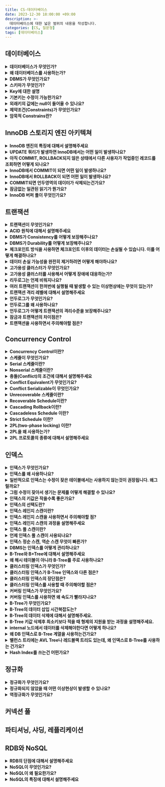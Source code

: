 ```yaml
---
title: CS-데이터베이스
date: 2023-12-30 18:00:00 +09:00
description: >-
  데이터베이스에 대한 넓은 범위의 내용을 작성합니다.
categories: [CS, 질문형]
tags: [데이터베이스]
---
```


## 데이터베이스

<details>
<summary><b>데이터베이스가 무엇인가?</b></summary>
<div markdown="1">       

데이터베이스란 전자적으로 저장되고 사용되는 관련있는 데이터들의 조직화된 집합이다. `관련있는 데이터`란 같은 목적이나 서비스 안에서 생성되는 데이터를 말한다.

</div>
</details>

<details>
<summary><b>왜 데이터베이스를 사용하는가?</b></summary>
<div markdown="1">       
데이터베이스 이전에는 파일 시스템을 사용해서 데이터를 관리하였습니다. 이때 종속성이나 데이터무결성 등의 문제가 발생하였기 때문에
이 문제를 해결한 데이터베이스를 사용하게 되었습니다.
- 데이터베이스를 사용해서 데이터의 무결성을 지킬 수 있고
- 파일 시스템에는 없는 트랜잭션을 사용해서 작업의 완전성을 보장할 수 있기 때문이다.
</div>
</details>

<details>
<summary><b>DBMS가 무엇인가요?</b></summary>
<div markdown="1">       
DBMS는 사용자에게 DB를 정의하고 만들고 관리하는 기능을 제공하는 소프트웨어 시스템입니다.
</div>
</details>

<details>
<summary><b>스키마가 무엇인가?</b></summary>
<div markdown="1">       
데이터 모델을 바탕으로 데이터베이스의 구조를 기술한 것이다.
</div>
</details>

<details>
<summary><b>Key에 대한 설명</b></summary>
<div markdown="1">       
- 후보키
    - 어느 하나의 속성이라도 제거하면 유일하게 튜플을 식별할 수 없는 슈퍼키
- 기본키
    - 기본키는 후보키 중에서 선택한 메인 키입니다.
    - `null` 값을 가질 수 없고 중복될 수 없다는 특징을 가집니다.
- 슈퍼키
    - 테이블에서 튜플을 유일하게 식별할수 있는 속성의 집합
- 대체키
    - 후보키 중에서 기본키를 제외한 나머지를 말합니다.
- 외래키
    - 다른 테이블의 PK를 참조하는 속성의 집합
</div>
</details>

<details>
<summary><b>기본키는 수정이 가능한가요?</b></summary>
<div markdown="1">       
연관관계가 없다면 변경이 가능합니다.
</div>
</details>

<details>
<summary><b>외래키의 값에는 null이 들어올 수 있나요?</b></summary>
<div markdown="1">       
기본키의 경우에는 고유성을 지니고 있어야 하기 때문에 `null`값이 들어오는 것이 허용되지 않지만 외래키는 `null`값이 허용됩니다.
</div>
</details>

<details>
<summary><b>제약조건(Constraints)가 무엇인가요?</b></summary>
<div markdown="1">       
관계형 데이터베이스의 테이블이 항상 지켜주어야하는 제약사항을 말합니다. 데이터의 일관성을 보장하기 위해서 사용합니다.
</div>
</details>

<details>
<summary><b>암묵적 Constrains란?</b></summary>
<div markdown="1">       
관계형 데이터 모델 자체가 가지는 제약조건을 말합니다.
- 테이블을 중복된 튜플을 가질 수 없다.
- 테이블 내에서 같은 이름의 속성을 가질 수 없다.
</div>
</details>

## InnoDB 스토리지 엔진 아키텍쳐

<details>
<summary><b>InnoDB 엔진의 특징에 대해서 설명해주세요</b></summary>
<div markdown="1">       
- PK에 의한 클러스터링
    - InnoDB 엔진은 MySQL에서 사용할 수 있는 스토리지 엔진 중에서 거의 유일하게 레코드 기반의 락을 제공하기 때문에 높은 수준의 동시성 처리가 가능합니다.
    - InnoDB의 모든 테이블은 기본적으로 PK를 기준으로 클러스터링 되어 PK순서대로 저장되기 때문에 PK를 이용한 레인지 스캔이 빠르게 처리됩니다.
- MVCC(Multi Version Concurrentcy Control)
    - InnoDB는 언두로그를 사용해서 잠금을 사용하지 않는 일관된 읽기를 제공합니다.
    - 하나의 레코드에 대해서 여러개의 버전이 관리됩니다.
</div>
</details>


<details>
<summary><b>UPDATE 쿼리가 발생하면 InnoDB에서는 어떤 일이 발생하나요?</b></summary>
<div markdown="1">       
InnoDB 버퍼 풀이 새로운 데이터로 변경되고, 기존의 데이터는 언두영역으로 복사됩니다.
</div>
</details>

<details>
<summary><b>아직 COMMIT, ROLLBACK되지 않은 상태에서 다른 사용자가 작업중인 레코드를 조회하면 어떻게 되나요?</b></summary>
<div markdown="1">       
MySQL 시스템 변수로 설정된 격리 수준에 따라서 다른 결과가 발생합니다.
- 격리수준이 `READ UNCOMMITTED`인 경우에는 InnoDB 버퍼 풀이 현재 가지고 있는 변경된 데이터를 읽어서 반환합니다. 즉, 커밋 여부와는 상관없이 변경된 데이터를 반환합니다.
- 격리수준이 `READ COMMITTED`이거나 그 이상인 경우에는 아직 커밋되지 않았기 때문에 InnoDB 버퍼 풀이나 데이터 파일에 있는 내용 대신 변경되기 이전의 데이터를 가지고 있는 언두 영역의 데이터를 반환합니다.
</div>
</details>


<details>
<summary><b>InnoDB에서 COMMIT이 되면 어떤 일이 발생하나요?</b></summary>
<div markdown="1">       
더 이상의 변경작업 없이 현재 InnoDB 버퍼풀의 상태를 영구적인 데이터로 만들어 버립니다.
</div>
</details>


<details>
<summary><b>InnoDB에서 ROLLBACK이 되면 어떤 일이 발생하나요?</b></summary>
<div markdown="1">       
언두영역에 있는 백업된 데이터를 다시 InnoDB 버퍼 풀로 복구하고 언두영역의 데이터를 삭제합니다.
</div>
</details>


<details>
<summary><b>COMMIT되면 언두영역의 데이터가 삭제되는건가요?</b></summary>
<div markdown="1">       
언두영역을 필요로하는 트랜잭션이 더는 없을 때 삭제됩니다.
</div>
</details>


<details>
<summary><b>잠금없는 일관된 읽기가 뭔가요?</b></summary>
<div markdown="1">       
MVCC 기술을 사용해서 읽기작업을 수행하는 것을 말합니다. InnoDB에서는 변경 트랜잭션이 수행되고 있어도 다른 사용자의 조회 작업을 방해하지 않습니다.
</div>
</details>


<details>
<summary><b>InnoDB 버퍼 풀이 무엇인가요?</b></summary>
<div markdown="1">       
스토리지 엔진에서 가장 핵심적인 부분으로, 디스크의 데이터 파일이나 인덱스 정보를 메모리에 캐시해두는 공간입니다. 쓰기작업을 지연시켜 일괄작업을 할 수 있도록 해주는 버퍼 역할도 같이합니다.
</div>
</details>


## 트랜잭션

<details>
<summary><b>트랜잭션이 무엇인가요?</b></summary>
<div markdown="1">       
트랜잭션은 데이터베이스에 접근하는 작업의 논리적인 단위입니다. 논리적인 작업셋을 모두 완벽하게 처리하거나 처리하지 못할 경우에는 원 상태로 복구해서 작업의 일부만 처리되는 현상을 방지합니다.
</div>
</details>


<details>
<summary><b>ACID 원칙에 대해서 설명해주세요</b></summary>
<div markdown="1">       
`ACID`는 데이터베이스 트랜잭션을 안전하게 수행하기 위한 원칙을 의미합니다.
- Atomicity(원자성): 트랜잭션이 원자적으로 수행되는 것을 보장하는 성질입니다. 즉, 트랜잭션 내의 모든 작업이 성공적으로 수행되거나 전혀 수행되지 않아야합니다.
- Consistency(일관성): 트랜잭션이 수행된 이후에도 데이터베이스의 상태가 일관성을 유지해야한다는 것을 의미합니다. 일관성을 유지한다는 것은 데이터베이스의 제약조건을 만족하는 것을 의미합니다.
- Isolation(독립성): 여러개의 트랜잭션이 동시에 수행되더라도 각각의 트랜잭션은 서로에게 영향을 주지 않아야한다는 것을 의미합니다. 즉, 트랜잭션은 다른 트랜잭션과 격리되어야함을 의미합니다.
- Durability(영속성): 트랜잭션이 성공적으로 수행되면 그 결과가 데이터베이스에 영구적으로 유지되어야한다는 것을 의미합니다.
</div>
</details>


<details>
<summary><b>DBMS가 Consistency를 어떻게 보장해주나요?</b></summary>
<div markdown="1">       
DBMS는 Consistency를 보장하기 위해서 제약조건을 설정하고, 이를 위반하는 트랜잭션이 발생하는 것을 방지합니다.
- 중복된 데이터를 입력하거나 FK 제약조건을 위반하는 데이터를 입력하는 것을 방지한다.
- 트랜잭션 실행 중에 다른 사용자가 데이터를 수정하거나 삭제하는 것을 방지하기 위해 Locking 기능을 제공한다.
</div>
</details>


<details>
<summary><b>DBMS가 Durability를 어떻게 보장해주나요?</b></summary>
<div markdown="1">       
- WAL(Write Ahead Logging)
    - 트랜잭션의 모든 변경사항을 로그에 기록합니다.
    - 트랜잭션이 완료되면 로그를 데이터베이스에 적용합니다.
    - 시스템 장애 발생시 로그를 사용하여 데이터베이스를 복구합니다.
- 체크포인트
    - 체크포인트를 두어서 정기적으로 데이터베이스의 일관된 상태를 저장합니다.
    - 시스템 장애 발생시 체크포인트를 사용하여 데이터베이스를 빠르게 복구합니다.
</div>
</details>


<details>
<summary><b>체크포인트 방식을 사용하면 체크포인트 이후의 데이터는 손실될 수 있습니다. 이를 어떻게 해결하나요?</b></summary>
<div markdown="1">       
1. 체크포인트 간격을 줄이는 방법을 사용할 수 있습니다. 하지만 체크포인트 간격을 줄이면 시스템 성능이 저하될 수 있기 때문에 데이터 손실 가능성과 시스템 성능간의 균형을 고려해서 적절한 체크포인트 간격을 설정해야합니다.
2. 특정 조건 충족 시 강제로 체크포인트를 설정하여 데이터 손실 가능성을 줄일 수 있습니다.
3. 데이터를 여러개의 저장 장치에 복제하여 손실가능성을 줄일 수 있다.

</div>
</details>


<details>
<summary><b>데이터 손실 가능성을 완전히 제거하려면 어떻게 해야하나요?</b></summary>
<div markdown="1">       
고가용성 클러스터(HA, High-Availablity cluster)를 사용해야합니다.
</div>
</details>


<details>
<summary><b>고가용성 클러스터가 무엇인가요?</b></summary>
<div markdown="1">       
고가용성 클러스터는 여러 서버를 하나의 시스템처럼 작동하도록 연결하여 시스템 중단시간을 최소화하는 컴퓨터 그룹입니다.
</div>
</details>


<details>
<summary><b>고가용성 클러스터를 사용해서 어떻게 장애에 대응하는가?</b></summary>
<div markdown="1">       
- 장애 감지: 서버 또는 구성요소에 장애가 발생하면 클러스터 소프트웨어가 감지한다.
- 장애 조치: 장애 발생 시 다른 서버가 자동으로 작업을 인계하여 서비스 중단없이 운영을 지속한다.
- 자동 복구: 장애가 해결된 후에는 원래 서버가 다시 클러스터에 참여할 수 있도록 자동 복구가 진행된다.
</div>
</details>


<details>
<summary><b>리두로그는 언제 비워지나요?</b></summary>
<div markdown="1">       
- 트랜잭션이 완료되었을 때
- 체크포인트가 설정되었을 때 리두로그가 비워지고 새로운 리두로그가 생성됩니다.
- 시스템이 종료되었을 때
- 리두로그 공간이 부족하면 오래된 정보부터 삭제됩니다.
</div>
</details>


<details>
<summary><b>여러 트랜잭션이 한꺼번에 실행될 때 발생할 수 있는 이상현상에는 무엇이 있는가?</b></summary>
<div markdown="1">       
- Dirty Read
    - 커밋되지 않은 변화를 읽었을 때 발생하는 현상입니다.
    - 다른 트랜잭션에 의해 롤백된 값을 이용한 경우 문제가 발생합니다.
- Non-Repeatable Read(=Fuzzy Read)
    - 같은 데이터를 두번 읽었을 때 값이 달라지는 현상입니다.
    - 트랜잭션은 독립적인 환경인 것처럼 수행되어야 하는데 같은 데이터를 읽었을 때 다른 트랜잭션에게서 영향을 받을 것처럼 동작하기 때문에 이상현상으로 여겨집니다.
- Phantom Read
    - 같은 조건으로 데이터를 읽었을 때 없었던 데이터가 생기는 현상
</div>
</details>


<details>
<summary><b>트랜잭션 격리 레벨에 대해서 설명해주세요</b></summary>
<div markdown="1">       
여러 트랜잭션이 처리될 때 트랜잭션끼리 얼마나 고립되어있는지를 나타냅니다. 트랜잭션에서 발생할 수 있는 이상현상을 정의하고 어떤 현상을 허용하는지에 따라서 각각의 격리 레벨에 정해집니다. 개발자는 격리레벨을 통해 전체 처리량과 데이터의 일관성 사이에서 트레이드오프를 따지게 됩니다.  격리 수준은 크게 `READ UNCOMMITTED`, `READ COMMITTED`, `REPEATABLE READ`, `SERIALIZABLE` 네가지 단계로 나뉩니다.

- `READ UNCOMMITTED`
    - read uncommitted에서는 어떤 트랜잭션 변경 내용의 commit, rollback과는 상관없이 다른 트랜잭션에 보여집니다. dirty read와 같이 데이터 정합성에 문제가 있어서 RDBMS 표준에서는 격리수준으로 인정하지 않습니다.
- `READ COMMITTED`
    - READ COMMITTED는 어떤 트랜잭션의 변경 내용이 commit되어야만 다른 트랜잭션에 조회할 수 있는 격리수준입니다.
    - 데이터가 중간에 바뀌고 커밋된 다음에 트랜잭션 내에서 똑같은 조회쿼리를 수행했을 경우 항상 같은 결과를 반환해야한다는 repeatable read 정합성에 어긋나게 됩니다.
- `REPEATABLE READ`
    - 트랜잭션이 시작되기 전에 commit된 내용에 대해서만 조회할 수 있는 격리수준입니다.
    - 자신의 트랜잭션 번호보다 낮은 트랜잭션 번호에서 변경된 것만 보게 됩니다.
    - 트랜잭션이 시작된 시점의 데이터를 일관되게 보여주어야하기 때문에 트랜잭션의 실행시간이 길어질수록 해당시간만큼 멀티 버전을 관리해야하는 단점이 있습니다.
- `SERIALIZABLE`
    - 가장 단순하고 엄격한 격리수준입니다.
    - 격리수준이 SERIALIZABLE일 경우 읽기작업이 공유잠금을 설정하게 된다.
    - 한 트랜잭션에서 읽고 쓰는 레코드를 다른 트랜잭션에서는 접근할 수 없게 된다.
    - 이러한 특성 때문에 동시처리능력이 다른 격리수준보다 떨어지고 성능저하가 발생하게 된다.
</div>
</details>


<details>
<summary><b>언두로그가 무엇인가요?</b></summary>
<div markdown="1">       
트랜잭션의 격리수준을 보장하기 위해서 DML(insert, update, delete) 쿼리로 변경되기 이전 버전의 데이터를 백업해두어야 합니다. 이 백업된 데이터를 언두로그라고 합니다.
</div>
</details>


<details>
<summary><b>언두로그를 왜 사용하나요?</b></summary>
<div markdown="1">       
트랜잭션의 롤백을 대비하기 위해서, 그리고 트랜잭션의 격리수준을 유지하면서 높은 동시성을 제공하기 위해서 그렇습니다.
</div>
</details>


<details>
<summary><b>언두로그가 어떻게 트랜잭션의 격리수준을 보장해주나요?</b></summary>
<div markdown="1">       
트랜잭션이 롤백되면 트랜잭션이 수행되기 이전의 데이터로 복구해야하는데, 이때 언두로그에 백업해둔 이전 버전의 데이터를 사용해서 복구합니다.<br>또 특정 커넥션에서 데이터를 읽고 변경하는 도중에 다른 커넥션에서 데이터를 조회하면 격리수준에 맞게 변경된 데이터가 아닌 언두로그에 백업해둔 데이터를 읽어서 반환하기도 합니다.
</div>
</details>


<details>
<summary><b>잠금과 트랜잭션의 차이점은?</b></summary>
<div markdown="1">       
잠금은 데이터의 동시성을 제어하기 위한 기능이고, 트랜잭션은 데이터의 정합성을 보장하기 위한 기능입니다.
</div>
</details>



<details>
<summary><b>트랜잭션을 사용하면서 주의해야할 점은?</b></summary>
<div markdown="1">       
프로그램의 코드가 데이터베이스 커넥션을 가지고 있는 범위와 트랜잭션이 활성화 되어있는 프로그램의 범위를 최소화 해야합니다. 그리고 다른 네트워크 작업이 트랜잭션의 중간에 위치하지 않도록 배제해야합니다. 네트워크통신에서 문제가 생기면 트랜잭션에러로 퍼져버립니다.
</div>
</details>


## Concurrency Control

<details>
<summary><b>Concurrency Control이란?</b></summary>
<div markdown="1">       
어떠한 스케줄이라도 Serializable하게 만드는 역할을 수행하는 것이 Concurrency Control입니다.
</div>
</details>


<details>
<summary><b>스케줄이 무엇인가요?</b></summary>
<div markdown="1">       
스케줄이란 여러 트랜잭션이 동시에 실행될 때 각 트랜잭션에 속한 연산들의 실행순서를 말합니다.
</div>
</details>


<details>
<summary><b>Serial 스케줄이란?</b></summary>
<div markdown="1">       
트랜잭션이 겹치지 않고 한번에 하나씩 실행되는 스케줄을 말합니다.
- 한번에 하나의 트랜잭션을 수행하기 때문에 이상한 결과를 만들어 낼 가능성은 없습니다.
- 한번에 하나의 트랜잭션만 수행하기 때문에 좋은성능은 낼 수 없습니다.
</div>
</details>


<details>
<summary><b>Nonserial 스케줄이란?</b></summary>
<div markdown="1">       
트랜잭션들이 겹쳐서 실행되는 스케줄
- 트랜잭션들이 겹쳐서 실행되기 때문에 동시성이 높아져서 같은 시간동안 더 많은 트랜잭션들을 처리할 수 있다.
- 하지만 트랜잭션들이 어떤 형태로 겹쳐서 실행되느냐에 따라 이상한 결과가 나올 수 있습니다.
</div>
</details>


<details>
<summary><b>충돌(Conflict)의 조건에 대해서 설명해주세요</b></summary>
<div markdown="1">       
1. 서로 다른 트랜잭션에 소속되고
2. 같은 데이터에 접근하고
3. 최소 하나이상의 트랜잭션은 쓰기(write)작업을 할 때

위 세가지 조건을 만족하면 두 연산은 충돌한다고 합니다.
</div>
</details>


<details>
<summary><b>Conflict Equivalent가 무엇인가요?</b></summary>
<div markdown="1">       
두개의 스케줄이 다음 두 조건을 만족하면 Confict EquiValent하다고 합니다.
1. 두 스케줄이 같은 트랜잭션들을 가진다.
2. 모든 충돌연산의 순서가 동일할 때
</div>
</details>


<details>
<summary><b>Conflict Serializable이 무엇인가요?</b></summary>
<div markdown="1">       
시리얼 스케줄과 Conflict Equivalent할 때 Conflict Serializable이라고 합니다. Conflict Serializable한 스케줄은 정상적인 결과를 만들어낸다는 특징이 있습니다.
</div>
</details>

<details>
<summary><b>Unrecoverable 스케줄이란?</b></summary>
<div markdown="1">       
스케줄 내에서 롤백된 트랜잭션이 쓰기작업을 한 데이터를 읽은 스케줄을 Unrecoverable schedule이라고 합니다. 이런 스케줄은 롤백해도 이전상태로 회복 불가능할 수 있기 때문에 DBMS가 허용하면 안됩니다.
</div>
</details>

<details>
<summary><b>Recoverable Schedule이란?</b></summary>
<div markdown="1">       
스케줄 내에서 어떤 트랜잭션도 자신이 읽은 데이터를 쓴 트랜잭션이 커밋이나 롤백하기 전까지 커밋하지 않는 스케줄을 말합니다. 이 방법을 사용하면 롤백할 때 이전상태로 온전히 돌아갈 수 있습니다.
</div>
</details>

<details>
<summary><b>Cascading Rollback이란?</b></summary>
<div markdown="1">       
- 하나의 트랜잭션이 롤백되면 의존관계가 있는 트랜잭션도 롤백되는 스케줄
- 여러 트랜잭션의 롤백이 연쇄적으로 일어나면 처리하는 비용이 많이 듭니다.
</div>
</details>

<details>
<summary><b>Cascadeless Schedule 이란?</b></summary>
<div markdown="1">       
스케줄 내에서 어떤 트랜잭션도 커밋되지 않은 트랜잭션이 쓴 데이터를 읽지 않는 경우를 말합니다.
</div>
</details>

<details>
<summary><b>Strict Schedule 이란?</b></summary>
<div markdown="1">       
- 스케줄 내에서 어떤 트랜잭션도 커밋되지 않은 트랜잭션이 쓴 데이터는 읽지도 않고 쓰지도 않는 경우를 말합니다.
- 롤백할때 트랜잭션을 이전 상태로만 되돌려 놓으면 되기 때문에 Recovery가 쉽다는 장점이 있다.

</div>
</details>

<details>
<summary><b>2PL(two-phase locking) 이란?</b></summary>
<div markdown="1">       
- 트랜잭션의 모든 locking operation이 최초의 unlock operation보다 먼저 수행되도록 하는 것
- 락을 획득만 하는 phase와 반환만 하는 phase로 나뉘어서 locking을 하기 때문에 two-phase locking 이라고 부릅니다.
</div>
</details>

<details>
<summary><b>2PL을 왜 사용하는가?</b></summary>
<div markdown="1">       
- 스케줄의 Serializability를 보장하기 위해서.
</div>
</details>

<details>
<summary><b>2PL 프로토콜의 종류에 대해서 설명해주세요</b></summary>
<div markdown="1">       
- conservative 2PL
    - 트랜잭션을 수행하는데 필요한 모든 lock을 획득한 다음에 시작하는 방식입니다.
    - 필요한 lock을 모두 획득하기 때문에 데드락이 발생하지 않는다는 장점이 있습니다.
    - 하지만 그만큼 트랜잭션을 시작하기 어려워져서 실용적인 방법은 아닙니다.
- strict 2PL(S2PL)
    - strict schedule을 보장하는 2PL입니다.
    - strict schedule을 보장하기 때문에 recoverability가 보장됩니다.
    - write-lock을 commit/rollback될 때 반환합니다.
- strong strict 2PL(SS2PL)
    - strict schedule을 보장하는 SPL입니다. 그래서 이 프로토콜도 recoverability가 보장됩니다.
    - read-lock/write-lock모두 commit/rollback될 때 반환됩니다.
    - S2PL보다 구현이 쉽지만 read-lock도 가져가기 때문에 다른 트랜잭션이 기다리는 시간이 길어집니다.
</div>
</details>


## 인덱스

<details>
<summary><b>인덱스가 무엇인가요?</b></summary>
<div markdown="1">       
인덱스란 조건을 만족하는 튜플을 빠르게 조회하기 위해서 사용하는 자료구조입니다.
</div>
</details>


<details>
<summary><b>인덱스를 왜 사용하나요?</b></summary>
<div markdown="1">       
특정 조건을 만족하는 데이터를 빠르게 찾기위해서 사용합니다.
</div>
</details>


<details>
<summary><b>일반적으로 인덱스는 수정이 잦은 테이블에서는 사용하지 않는것이 권장됩니다. 왜그럴까요?</b></summary>
<div markdown="1">       
인덱스는 정렬된 상태를 유지해야하기 때문에 수정이 일어나면 인덱스의 정렬을 위해 추가적인 작업이 필요합니다.
수정이라고 하면 삽입, 삭제, 업데이트가 있는데 삽입작업의 경우에는 새로운 인덱스를 추가해야합니다. 
삭제작업은 인덱스를 삭제하는것이 아니라 사용하지 않는 다는 표시만 해두는 것이기 때문에 실제로 사용하는 데이터에 비해 인덱스 테이블의 사이즈가 비대해질 우려가 있습니다.
그리고 업데이트 작업은 기존에 있던 데이터를 삭제하고 새로운 데이터를 삽입하는 방식으로 구현되어 있기 때문에 앞에서 말한 삽입과 삭제의 단점이 모두 일어나게 됩니다.
</div>
</details>


<details>
<summary><b>그럼 수정이 잦아서 생기는 문제를 어떻게 해결할 수 있나요?</b></summary>
<div markdown="1">       
horizontal partitioning 을 통해서 row를 기준으로 테이블을 나누는 방법을 사용할 수 있습니다. 테이블의 데이터가 많을수록 B-Tree의 규모가 크고 조정하는데 시간이 걸리는 것이기 때문에 horizontal partitioning을 하면 테이블의 크기로 인해 처리시간이 조금씩 늘어나는 문제를 해결할 수 있습니다.
</div>
</details>


<details>
<summary><b>인덱스의 키값은 작을수록 좋은가요?</b></summary>
<div markdown="1">       
인덱스의 키값은 작을수록 좋습니다. 인덱스의 키값이 작아질수록 한 페이지에 들어가는 인덱스의 키가 늘어나기 때문입니다. B-Tree의 루트노드, 브랜치노드, 리프노드가 페이지 단위로 관리되기 때문에 인덱스의 키값이 작을수록 하나의 노드에 더 많은 키값을 담을 수 있게 되어 B-Tree의 깊이가 얕아지고 탐색시간이 줄어듭니다.
</div>
</details>


<details>
<summary><b>인덱스의 선택도란?</b></summary>
<div markdown="1">       
인덱스는 유니크한 키 값이 많을수록 검색대상이 줄어들기 때문에 빠르게 처리된다. 선택도(Cardinality)가 높을수록 좋다.

</div>
</details>

<details>
<summary><b>인덱스 레인지 스캔이란?</b></summary>
<div markdown="1">       
인덱스 레인지 스캔은 검색해야할 인덱스의 범위가 결정되었을 때 사용하는 방식입니다. 루트노드부터 시작해서 브랜치 노드를 거쳐 리프노드까지 찾아들어가고 그곳에서부터 리프노드의 레코드를 순서대로 읽는 방법입니다.
</div>
</details>


<details>
<summary><b>인덱스 레인지 스캔을 사용하면서 주의해야할 점?</b></summary>
<div markdown="1">       
인덱스의 리프노드에서 검색조건에 일치하는 건들은 데이터파일을 직접 읽어와야하는데 이때 랜덤IO가 발생합니다. 그래서 인덱스를 통해 데이터 레코드를 읽는 작업은 비용이 많이드는 작업이 됩니다.
</div>
</details>


<details>
<summary><b>인덱스 레인지 스캔의 과정을 설명해주세요</b></summary>
<div markdown="1">       
1. 인덱스에서 조건을 만족하는 값이 있는 위치를 찾는다. (인덱스 탐색)
2. 탐색된 위치부터 필요한 만큼 인덱스를 차례로 읽는다. (인덱스 스캔)
3. 읽어들인 인덱스 키와 레코드 주소를 사용해서 레코드가 저장된 페이지를 가져오고 최종 레코드를 읽어온다.
</div>
</details>



<details>
<summary><b>인덱스 풀 스캔이란?</b></summary>
<div markdown="1">       
인덱스의 처음부터 끝까지 모두 읽는 방식을 인덱스 풀 스캔이라고 합니다.<br>인덱스 리프노드의 제일 앞 또는 뒤로 이동한 후 인덱스의 리프노드를 연결하는 연결리스트를 따라 처음부터 끝까지 스캔하는 방식입니다.
</div>
</details>


<details>
<summary><b>언제 인덱스 풀 스캔이 사용되나요?</b></summary>
<div markdown="1">       
- 대표적으로 쿼리의 조건절에 사용된 컬럼이 인덱스의 첫번째 컬럼이 아닌 경우 사용됩니다.
- 쿼리가 인덱스를 이루는 컬럼만으로 조건을 처리할 수 있는 경우.
</div>
</details>



<details>
<summary><b>인덱스 정순 스캔, 역순 스캔 무엇이 빠른가?</b></summary>
<div markdown="1">       
InnoDB 스토리지 엔진에서 정순 스캔과 역순 스캔의 차이는 페이지간의 양방향 연결고리를 통해 전진하느냐 후진하느냐의 차이만 있어 얼마 차이가 나지 않을 것이라고 생각할 수 있지만 실제 내부적으로는 정순스캔이 더 빠를수 밖에 없는 이유가 있습니다.
- 페이지 잠금이 인덱스 정순 스캔(Forward Index Scan)에 적합한 구조이다.
- 페이지 내에서 인덱스 레코드는 단방향으로만 링크를 가지는 구조이다.
</div>
</details>


<details>
<summary><b>DBMS는 인덱스를 어떻게 관리하나요?</b></summary>
<div markdown="1">       
일반적으로 B-Tree 를 사용해서 관리합니다.
</div>
</details>


<details>
<summary><b>B-Tree와 B+Tree에 대해서 설명해주세요</b></summary>
<div markdown="1">       
- B-Tree는 탐색성능을 높이기 위해 균형있게 높이를 유지하는 밸런스 트리의 일종입니다. 모든 리프노드가 같은 레벨로 유지되도록 자동으로 밸런스롤 맞춰줍니다.
- B+Tree는 B-Tree의 확장 개념으로 브랜치 노드에는 키만 담아두고 노드는 담지 않습니다. 오직 리프노드에만 키와 데이터를 저장하고 리프노드끼리는 연결리스트로 이어져있습니다.
</div>
</details>



<details>
<summary><b>왜 해시 테이블이 아니라 B-Tree를 주로 사용하나요?</b></summary>
<div markdown="1">       
해시 테이블은 키와 값의 쌍으로 데이터를 저장해서 데이터를 빠른시간에 검색할 수 있지만 동등(`=`) 연산에만 특화되어 있고, 실제로 쿼리를 사용할 때는 범위연산도 자주사용되기 때문에 적합하지 않습니다.
</div>
</details>



<details>
<summary><b>클러스터링 인덱스가 무엇인가?</b></summary>
<div markdown="1">       
PK가 비슷한 레코드끼리 묶어서 저장하는 것을 말합니다. 기본적으로 PK에 대해서만 적용되고, 테이블에 PK가 없다면 유니크 키를 기준으로 적용되는 등 기준이 정해져 있다.
</div>
</details>


<details>
<summary><b>클러스터링 인덱스가 B-Tree 인덱스와 다른 점은?</b></summary>
<div markdown="1">       
구조만 보면 클러스터링 인덱스와 B-Tree 인덱스가 비슷해보이지만 세컨더리 인덱스를 위한 B-Tree의 리프노드에는 레코드의 주소가 있는 반면 클러스터링 인덱스의 리프노드에는 레코드의 모든 컬럼이 같이 저장되어 있습니다. 클러스터링 테이블은 그 자체로 거대한 인덱스 구조로 관리됩니다.
</div>
</details>


<details>
<summary><b>클러스터링 인덱스의 장단점은?</b></summary>
<div markdown="1">       
- 장점
    - 프라이머리 키로 검색할 때 처리 성능이 매우 빠르다. 특히 프라이머리 키를 범위검색하는 경우 매우 빠름.
    - 테이블의 모든 세컨더리 인덱스가 프라이머리 키를 가지고 있기 때문에 인덱스만으로 처리될 수 있는 경우가 많다. 이를 커버링 인덱스라 한다.
- 단점
    - 테이블의 모든 세컨더리 인덱스가 클러스터링 키를 갖기 때문에 클러스터링 키의 값이 클수록 전체적으로 인덱스의 값이 커진다.
    - 세컨더리 인덱스를 통해 검색할 때 프라이머리 키로 한번 더 검색해야 하기 때문에 처리성능이 느리다.
</div>
</details>



<details>
<summary><b>클러스터링 인덱스를 사용할 때 주의해야할 점은?</b></summary>
<div markdown="1">       
PK의 크기가 커질수록 레코드당 필요한 인덱스의 크기가 커지기 때문에 키값을 신중하게 선택하는 것이 중요합니다.
</div>
</details>


<details>
<summary><b>커버링 인덱스가 무엇인가요?</b></summary>
<div markdown="1">       
인덱스가 쿼리에 필요한 모든 컬럼을 가지고 있는 것을 말합니다.
</div>
</details>


<details>
<summary><b>커버링 인덱스를 사용하면 왜 속도가 빨라지나요?</b></summary>
<div markdown="1">       
논 클러스터링 인덱스는 리프노드에 레코드의 주소를 가지고 있지 않고 연관된 PK값만 가지고 있습니다. 따라서 논 클러스터링 인덱스가 쿼리에 필요한 모든 컬럼을 가지고 있지 않다면 PK로 클러스터링 인덱스를 사용해 한번더 검색을 수행하여 데이터 블록에 접근해야합니다. 만약 논 클러스터링 인덱스가 쿼리에 필요한 모든컬럼을 가지고 있는 커버링 인덱스라면 이 과정이 생략될 수 있기 때문에 속도가 빨라집니다.
</div>
</details>

<details>
<summary><b>B-Tree가 무엇인가요?</b></summary>
<div markdown="1">       
B-Tree는 하나의 노드에 키값을 하나이상 저장할 수 있는 밸런스 트리입니다.
</div>
</details>

<details>
<summary><b>B-Tree의 데이터 삽입 시간복잡도는?</b></summary>
<div markdown="1">       
- 데이터의 추가는 항상 리프노드에서 발생합니다.
- 노드가 넘치면 가운데 키값을 기준으로 좌우 키들을 분할하고 가운데 키는 부모 노드로 승진시킵니다.
- B-Tree는 모든 리프노드가 같은 레벨에 있는 밸런스트리이기 때문에 평균과 최악의 경우 모두 `O(logN)`의 시간복잡도를 가집니다.
</div>
</details>

<details>
<summary><b>B-Tree의 데이터 삭제에 대해서 설명해주세요.</b></summary>
<div markdown="1">       
B-Tree의 삭제도 항상 리프노드에서 이루어집니다. 키값을 삭제한 이후에 노드가 가지고 있는 키 값이 하나의 노드에서 가져야하는 최소한의 키의 갯수보다 적어졌다면 재조정합니다. 키의 수가 여유있는 형제의 지원을 받고, 형제가 여유가 없다면 부모의 지원을 받고 형제와 노드를 합치는 방법을 선택합니다. 이 방법을 거치고 부모에 문제가 있다면 그곳에서 다시 재조정합니다.
</div>
</details>

<details>
<summary><b>B-Tree 키값 삭제후 최소키보다 적을 때 형제의 지원을 받는 과정을 설명해주세요.</b></summary>
<div markdown="1">       
같은 부모를 가지는 노드 중에서 현재 노드보다 작은 값을 가지는 노드를 동생이라하고, 큰값을 가지는 노드를 형이라 합니다. 동생 노드에 여유가 있다면 동생 노드에서 가장 큰값을 부모로 올리고 부모가 원래 가지고 있던 키값을 현재 노드로 가져옵니다. 만약 동생이 여유가 없고 형이 여유가 있다면 형의 키값 중에서 가장 작은 키값을 부모로 올리고 원래 부모가 가지고 있던 값을 현재 노드로 가져옵니다.
</div>
</details>

<details>
<summary><b>internal 노드에서 데이터를 삭제해야한다면 어떻게 하나요?</b></summary>
<div markdown="1">       
- internal 노드에 있는 데이터를 삭제하려면 리프노드에 있는 데이터와 위치를 바꾼 후 삭제합니다.
- 리프노드에 있는 데이터 중 어떤 데이터와 위치를 바꾸어 줄것인지가 이슈가 됩니다. 이 때는 삭제할 데이터의 선입자나 후임자와 위치를 바꾸어 줍니다.
    - 선임자: 나보다 작은 데이터 중에서 가장 큰 데이터
    - 후임자: 나보다 큰 데이터 중에서 가장 작은 데이터
</div>
</details>

<details>
<summary><b>왜 DB 인덱스로 B-Tree 계열을 사용하는건가요?</b></summary>
<div markdown="1">       
BST는 데이터가 삽입되는 순서에 따라서 노드가 한쪽으로만 몰리는 트리가 발생할 수 있기 때문에 최악의 경우 조회, 삽입, 삭제 시간이 O(N)이 될 수 있씁니다. 그에 반해 B-Tree는 조회, 삽입, 삭제에 걸리는 시간이 평균시간과 최악의 시간 모두 O(logN)입니다.
</div>
</details>


<details>
<summary><b>밸런스 트리에는 AVL Tree나 레드블랙 트리도 있는데, 왜 인덱스로 B-Tree를 사용하는 건가요?</b></summary>
<div markdown="1">       
레드블랙 트리나, AVL Tree같은 바이너리 서치트리 계열의 트리는 자식의 수가 2개로 한정되어 있지만, B-Tree는 자식의 갯수가 한정되어 있지않아 좀더 빠르게 탐색범위를 좁힐수 있습니다. 탐색범위를 좁힌다는 것은 Secondary Storage에 접근하는 횟수가 줄어든다는 것을 의미합니다. 그래서 똑같은 데이터를 저장하더라도 B-Tree 가 Secondary Storage에 더 적게 접근하면서도 빨리 리프노드까지 데이터를 찾을 수 있습니다.

또 노드가 가질 수 있는 데이터의 수에도 차이가 있습니다. AVL Tree 같은 경우는 노드당 1개의 데이터만 가질 수 있지만, B-Tree의 경우에는 노드가 더많은 데이터를 가질 수 있기 때문에 블록단위의 저장공간 활용도가 더 좋습니다.
</div>
</details>


<details>
<summary><b>Hash Index를 쓰는건 어떤가요?</b></summary>
<div markdown="1">       
해시 인덱스를 사용하면 삽입/삭제/조회 시간이 상수시간이기 때문에 확실히 이점이 있습니다. 하지만 동등비교만 가능하고 범위연산이 불가능하다는 단점이 있습니다. 범위비교나 정렬할 일이 없고 앞으로도 동등조건으로 조회만 할것이라는 확신이 있다면 해시인덱스를 사용하는 것이 이점이 있습니다. 하지만 그럴일은 거의 없기 때문에 일반적으로 B-Tree를 사용합니다.
</div>
</details>


## 정규화
<details>
<summary><b>정규화가 무엇인가요?</b></summary>
<div markdown="1">       
데이터 중복과 삽입/수정/삭제 이상현상을 최소화하기 위해 normal form에 따라 RDB를 구성하는 과정을 말합니다.
</div>
</details>


<details>
<summary><b>정규화되지 않았을 때 어떤 이상현상이 발생할 수 있나요?</b></summary>
<div markdown="1">       
- 삽입 이상
    - 필요한 데이터를 삽입할 수 없는 경우가 발생합니다.
    - 예를 들어, 고객 테이블에 주소정보가 없는 고객을 추가할 수 없는 경우가 발생할 수 있습니다.
- 삭제 이상
    - 의도하지 않은 데이터가 함께 삭제되는 경우
    - 고객 테이블에서 고객정보를 삭제하면서 주소정보도 함께 삭제되는 경우
- 갱신 이상
    - 일부 데이터만 수정되어 데이터 불일치가 발생하는 경우
    - 고객 테이블에서 고객 이름을 수정하면서 주소 정보는 수정되지 않아 데이터 불일치가 발생할 수 있습니다.
</div>
</details>


<details>
<summary><b>역정규화가 무엇인가요?</b></summary>
<div markdown="1">       
테이블을 너무 많이 쪼개면 여러 테이블이 동시에 조인하게 되면서 성능이 느려지고, 관리도 힘들어지기 때문에 쪼갰던 테이블을 다시 합칠수도 있습니다. 이것을 역정규화라고 합니다.<br> DB를 설계할 때 `과도한 조인`과 `중복데이터 최소화` 사이에서 적정수준을 잘 선택해야합니다.
</div>
</details>


## 커넥션 풀

## 파티셔닝, 샤딩, 레플리케이션

## RDB와 NoSQL

<details>
<summary><b>RDB의 단점에 대해서 설명해주세요</b></summary>
<div markdown="1">       
- RDB에서 새로운 컬럼을 추가하기 위해서는 스키마를 변경해주어야한다. 데이터가 많은 테이블에 대해서 스키마를 변경하는 작업은 상당히 부담스러운 작업이다.
- RDB는 스키마에 맞춰서 데이터를 저장해야하기 때문에 확장성이 부족하다.
- 정규화를 통해서 중복된 데이터의 저장을 막을 수 있다. 하지만 그로인해 여러 테이블의 JOIN연산이 필요해지고 성능이 하락된다.
- RDB는 DB를 Scale-Out 하는 것에 유연하지 않다.
- RDB가 트랜잭션의 ACID를 보장해준다는 것은 분명한 장점이다. 하지만 RDBMS가 ACID를 보장하기 위해서 DB 서버의 퍼포먼스를 일부 소모하기 때문에 전체적인 처리량이 떨어진다.
</div>
</details>


<details>
<summary><b>NoSQL이 무엇인가요?</b></summary>
<div markdown="1">       
관계형 데이터베이스의 전형적인 테이블 구조 대신, JSON 문서와 같은 하나의 데이터 구조안에 데이터를 보관하는 저장소를 말합니다.
</div>
</details>


<details>
<summary><b>NoSQL이 왜 필요한가요?</b></summary>
<div markdown="1">       
인터넷이 엄청나게 보급되면서 **높은 처리량**과 **낮은 응답시간**이 요구되었습니다. 거기다 다양한 사용자들이 다양한 데이터를 발생시키다보니 **비정형 데이터가 증가**하였습니다. 결과적으로 스키마라는 틀을 정해놓고 일정한 데이터만 저장하기에는 어려운 상황이 발생하였고, 이러한 상황에서 등장한것이 NoSQL입니다.
</div>
</details>


<details>
<summary><b>NoSQL의 특징에 대해서 설명해주세요</b></summary>
<div markdown="1">       
- 유연한 스키마
    - RDB에서는 테이블을 만들때 스키마를 정해주어야하지만 NoSQL은 스키마를 정해두지 않고 데이터를 넣고 싶은 형태로 넣어줄 수 있습니다. 
    - 유연하지만 그만큼 스키마의 관리를 개발자가 담당해야된다는 점이 부담된다.
- 중복 허용(join 회피)
    - NoSQL에서는 중복된 데이터를 허용해서 JOIN이 발생하지 않도록 한다.
    - 중복을 허용하는 만큼 애플리케이션 레벨에서 중복된 데이터들이 최신 데이터를 유지할 수 있게 신경써야한다.
- Scale-out
    - NoSQL은 계속해서 DB서버를 추가하는 것만으로 scale-out할 수 있는 데이터베이스이다.
    - 만약 RDB 였다면 각 테이블이 정규화되어 있을 것이고, 각 테이블을 분배해서 저장하게 된다. 여러 테이블이 각 서버에 흩어져 있으므로 조인해서 데이터를 가져오려면 네트워크 트래픽이 발생하는 등 어려운 점이 있다.

> ACID의 일부를 포기하고 **높은 처리량**과 **낮은 응답시간**을 추구하는 것이 NoSQL의 철학이다. 하지만 금융시스템처럼 일관성이 중요한 환경에서는 아직 사용하기 조심스럽다.
{: .prompt-info }
</div>
</details>
